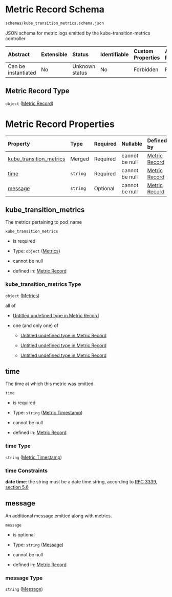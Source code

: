 # Metric Record Schema

```txt
schemas/kube_transition_metrics.schema.json
```

JSON schema for metric logs emitted by the kube-transition-metrics controller

| Abstract            | Extensible | Status         | Identifiable | Custom Properties | Additional Properties | Access Restrictions | Defined In                                                                                          |
| :------------------ | :--------- | :------------- | :----------- | :---------------- | :-------------------- | :------------------ | :-------------------------------------------------------------------------------------------------- |
| Can be instantiated | No         | Unknown status | No           | Forbidden         | Forbidden             | none                | [kube\_transition\_metrics.schema.json](kube_transition_metrics.schema.json "open original schema") |

## Metric Record Type

`object` ([Metric Record](kube_transition_metrics.md))

# Metric Record Properties

| Property                                              | Type     | Required | Nullable       | Defined by                                                                                                                                       |
| :---------------------------------------------------- | :------- | :------- | :------------- | :----------------------------------------------------------------------------------------------------------------------------------------------- |
| [kube\_transition\_metrics](#kube_transition_metrics) | Merged   | Required | cannot be null | [Metric Record](kube_transition_metrics-properties-metrics.md "schemas/kube_transition_metrics.schema.json#/properties/kube_transition_metrics") |
| [time](#time)                                         | `string` | Required | cannot be null | [Metric Record](kube_transition_metrics-properties-metric-timestamp.md "schemas/kube_transition_metrics.schema.json#/properties/time")           |
| [message](#message)                                   | `string` | Optional | cannot be null | [Metric Record](kube_transition_metrics-properties-message.md "schemas/kube_transition_metrics.schema.json#/properties/message")                 |

## kube\_transition\_metrics

The metrics pertaining to pod\_name

`kube_transition_metrics`

* is required

* Type: `object` ([Metrics](kube_transition_metrics-properties-metrics.md))

* cannot be null

* defined in: [Metric Record](kube_transition_metrics-properties-metrics.md "schemas/kube_transition_metrics.schema.json#/properties/kube_transition_metrics")

### kube\_transition\_metrics Type

`object` ([Metrics](kube_transition_metrics-properties-metrics.md))

all of

* [Untitled undefined type in Metric Record](kube_transition_metrics-properties-metrics-allof-0.md "check type definition")

* one (and only one) of

  * [Untitled undefined type in Metric Record](kube_transition_metrics-properties-metrics-allof-1-oneof-0.md "check type definition")

  * [Untitled undefined type in Metric Record](kube_transition_metrics-properties-metrics-allof-1-oneof-1.md "check type definition")

  * [Untitled undefined type in Metric Record](kube_transition_metrics-properties-metrics-allof-1-oneof-2.md "check type definition")

## time

The time at which this metric was emitted.

`time`

* is required

* Type: `string` ([Metric Timestamp](kube_transition_metrics-properties-metric-timestamp.md))

* cannot be null

* defined in: [Metric Record](kube_transition_metrics-properties-metric-timestamp.md "schemas/kube_transition_metrics.schema.json#/properties/time")

### time Type

`string` ([Metric Timestamp](kube_transition_metrics-properties-metric-timestamp.md))

### time Constraints

**date time**: the string must be a date time string, according to [RFC 3339, section 5.6](https://tools.ietf.org/html/rfc3339 "check the specification")

## message

An additional message emitted along with metrics.

`message`

* is optional

* Type: `string` ([Message](kube_transition_metrics-properties-message.md))

* cannot be null

* defined in: [Metric Record](kube_transition_metrics-properties-message.md "schemas/kube_transition_metrics.schema.json#/properties/message")

### message Type

`string` ([Message](kube_transition_metrics-properties-message.md))
